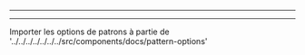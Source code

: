 - - -
- - -

Importer les options de patrons à partie de '../../../../../../../src/components/docs/pattern-options'

<PatternOptions pattern='holmes' />

